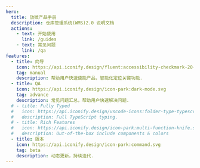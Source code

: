 ```yaml
---
hero:
  title: 劢微产品手册
  description: 仓库管理系统(WMS)2.0 说明文档
  actions:
    - text: 开始使用
      link: /guides
    - text: 常见问题
      link: /qa
features:
  - title: 向导
    icon: https://api.iconify.design/fluent:accessibility-checkmark-20-regular.svg
    tag: manual
    description: 帮助用户快速使能产品，智能化定位关键功能.
  - title: QA
    icon: https://api.iconify.design/icon-park:dark-mode.svg
    tag: advance
    description: 常见问题汇总，帮助用户快速解决问题.
  # - title: Fully Typed
  #   icon: https://api.iconify.design/vscode-icons:folder-type-typescript.svg
  #   description: Full TypeScript typing.
  # - title: Rich Features
  #   icon: https://api.iconify.design/icon-park:multi-function-knife.svg
  #   description: Out-of-the-box include components & colors
  - title: 版本
    icon: https://api.iconify.design/icon-park:command.svg
    tag: beta
    description: 动态更新，持续迭代.
---
```

